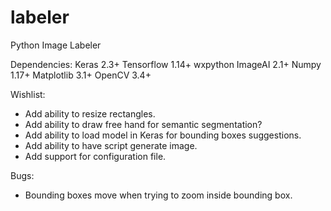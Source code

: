 # labeler
Python Image Labeler


Dependencies:
	Keras 		2.3+
	Tensorflow 	1.14+
	wxpython
	ImageAI 	2.1+
	Numpy 		1.17+
	Matplotlib 	3.1+
	OpenCV 		3.4+

Wishlist: 

   * Add ability to resize rectangles.
   * Add ability to draw free hand for semantic segmentation?
   * Add ability to load model in Keras for bounding boxes suggestions.
   * Add ability to have script generate image.
   * Add support for configuration file.

Bugs:
   * Bounding boxes move when trying to zoom inside bounding box.

